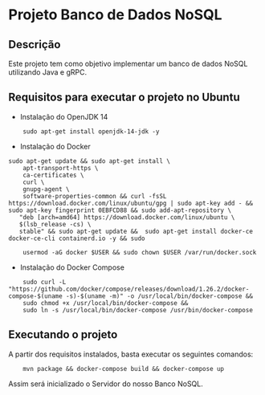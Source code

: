 # Projeto Banco de Dados NoSQL

## Descrição

Este projeto tem como objetivo implementar um banco de dados NoSQL utilizando Java e gRPC.
 
## Requisitos para executar o projeto no Ubuntu

* Instalação do OpenJDK 14

```
    sudo apt-get install openjdk-14-jdk -y
```

* Instalação do Docker

```
sudo apt-get update && sudo apt-get install \
    apt-transport-https \
    ca-certificates \
    curl \
    gnupg-agent \
    software-properties-common && curl -fsSL https://download.docker.com/linux/ubuntu/gpg | sudo apt-key add - && sudo apt-key fingerprint 0EBFCD88 && sudo add-apt-repository \
   "deb [arch=amd64] https://download.docker.com/linux/ubuntu \
   $(lsb_release -cs) \
   stable" && sudo apt-get update &&  sudo apt-get install docker-ce docker-ce-cli containerd.io -y && sudo
 
    usermod -aG docker $USER && sudo chown $USER /var/run/docker.sock
```

* Instalação do Docker Compose

```
    sudo curl -L "https://github.com/docker/compose/releases/download/1.26.2/docker-compose-$(uname -s)-$(uname -m)" -o /usr/local/bin/docker-compose &&
    sudo chmod +x /usr/local/bin/docker-compose &&
    sudo ln -s /usr/local/bin/docker-compose /usr/bin/docker-compose
```

## Executando o projeto

A partir dos requisitos instalados, basta executar os seguintes comandos:

```
    mvn package && docker-compose build && docker-compose up
```

Assim será inicializado o Servidor do nosso Banco NoSQL.
